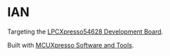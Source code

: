 # IAN

Targeting the [LPCXpresso54628 Development Board](https://www.nxp.com/support/developer-resources/hardware-development-tools/lpcxpresso-boards/lpcxpresso54628-development-board:OM13098).

Built with [MCUXpresso Software and Tools](https://www.nxp.com/support/developer-resources/software-development-tools/mcuxpresso-software-and-tools:MCUXPRESSO).
